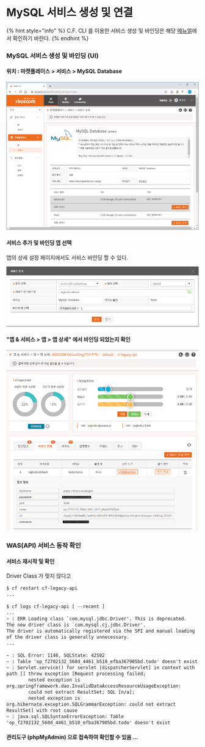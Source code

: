 # MySQL 서비스 생성 및 연결

{% hint style="info" %}
C.F. CLI 를 이용한 서비스 생성 및 바인딩은 해당 [메뉴얼](../../service/mysql/mysql-sub-2.md)에서 확인하기 바란다.
{% endhint %}

### MySQL 서비스 생성 및 바인딩 \(UI\)

#### 위치 : 마켓플레이스 &gt; 서비스 &gt;  MySQL Database

![](../../.gitbook/assets/image%20%28173%29.png)

#### 서비스 추가 및 바인딩 앱 선택

 앱의 상세 설정 페이지에서도 서비스 바인딩 할 수 있다. 

![](../../.gitbook/assets/image%20%28174%29.png)

#### "앱 & 서비스 &gt; 앱 &gt; 앱 상세" 에서 바인딩 되었는지 확인 

![](../../.gitbook/assets/image%20%28172%29.png)

### WAS\(API\) 서비스 동작 확인

#### 서비스 재시작 및 확인

Driver Class 가 맞지 않다고 

```text
$ cf restart cf-legacy-api
...

$ cf logs cf-legacy-api [ --recent ]
...
~ : ERR Loading class `com.mysql.jdbc.Driver'. This is deprecated. 
The new driver class is `com.mysql.cj.jdbc.Driver'. 
The driver is automatically registered via the SPI and manual loading of the driver class is generally unnecessary.
...

~ : SQL Error: 1146, SQLState: 42S02
~ : Table 'op_f2702132_560d_4461_b510_efba367905bd.todo' doesn't exist
~ : Servlet.service() for servlet [dispatcherServlet] in context with path [] threw exception [Request processing failed; 
        nested exception is org.springframework.dao.InvalidDataAccessResourceUsageException: 
        could not extract ResultSet; SQL [n/a]; 
        nested exception is org.hibernate.exception.SQLGrammarException: could not extract ResultSet] with root cause
~ : java.sql.SQLSyntaxErrorException: Table 'op_f2702132_560d_4461_b510_efba367905bd.todo' doesn't exist
```

#### 관리도구 \(phpMyAdmin\) 으로 접속하여 확인할 수 있음 ... 

